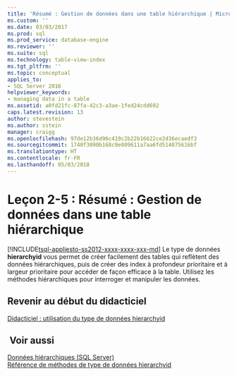 ```yaml
---
title: 'Résumé : Gestion de données dans une table hiérarchique | Microsoft Docs'
ms.custom: ''
ms.date: 03/03/2017
ms.prod: sql
ms.prod_service: database-engine
ms.reviewer: ''
ms.suite: sql
ms.technology: table-view-index
ms.tgt_pltfrm: ''
ms.topic: conceptual
applies_to:
- SQL Server 2016
helpviewer_keywords:
- managing data in a table
ms.assetid: a0fd21fc-87fa-42c3-a3ae-1fed24cdd692
caps.latest.revision: 13
author: stevestein
ms.author: sstein
manager: craigg
ms.openlocfilehash: 97de12b36d96c419c2b22b16622ce2d36ecaedf3
ms.sourcegitcommit: 1740f3090b168c0e809611a7aa6fd514075616bf
ms.translationtype: HT
ms.contentlocale: fr-FR
ms.lasthandoff: 05/03/2018
---
```

# <a name="lesson-2-5---summary---managing-data-in-a-hierarchical-table"></a>Leçon 2-5 : Résumé : Gestion de données dans une table hiérarchique
[!INCLUDE[tsql-appliesto-ss2012-xxxx-xxxx-xxx-md](../../includes/tsql-appliesto-ss2012-xxxx-xxxx-xxx-md.md)]
Le type de données **hierarchyid** vous permet de créer facilement des tables qui reflètent des données hiérarchiques, puis de créer des index à profondeur prioritaire et à largeur prioritaire pour accéder de façon efficace à la table. Utilisez les méthodes hiérarchiques pour interroger et manipuler les données.  
  
## <a name="return-to-the-start-of-the-tutorial"></a>Revenir au début du didacticiel  
[Didacticiel : utilisation du type de données hierarchyid](../../relational-databases/tables/tutorial-using-the-hierarchyid-data-type.md)  
  
## <a name="see-also"></a> Voir aussi  
[Données hiérarchiques &#40;SQL Server&#41;](../../relational-databases/hierarchical-data-sql-server.md)  
[Référence de méthodes de type de données hierarchyid](http://msdn.microsoft.com/library/01a050f5-7580-4d5f-807c-7f11423cbb06)  
  
  
  
